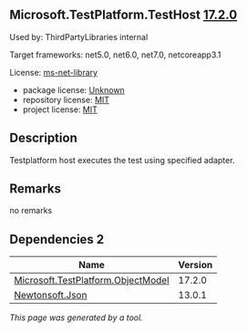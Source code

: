 Microsoft.TestPlatform.TestHost [17.2.0](https://www.nuget.org/packages/Microsoft.TestPlatform.TestHost/17.2.0)
--------------------

Used by: ThirdPartyLibraries internal

Target frameworks: net5.0, net6.0, net7.0, netcoreapp3.1

License: [ms-net-library](../../../../licenses/ms-net-library) 

- package license: [Unknown]() 
- repository license: [MIT](https://github.com/microsoft/vstest) 
- project license: [MIT](https://github.com/microsoft/vstest/) 

Description
-----------
Testplatform host executes the test using specified adapter.

Remarks
-----------
no remarks


Dependencies 2
-----------

|Name|Version|
|----------|:----|
|[Microsoft.TestPlatform.ObjectModel](../../../../packages/nuget.org/microsoft.testplatform.objectmodel/17.2.0)|17.2.0|
|[Newtonsoft.Json](../../../../packages/nuget.org/newtonsoft.json/13.0.1)|13.0.1|

*This page was generated by a tool.*